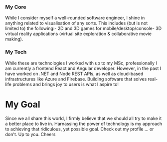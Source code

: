 ### My Core
While I consider myself a well-rounded software engineer, I shine in anything related to visualisation of any sorts. This includes (but is not limited to) the following:- 2D and 3D games for mobile/desktop/console- 3D virtual reality applications (virtual site exploration & collaborative movie making). 

### My Tech
While these are technologies I worked with up to my MSc, professionally I am currently a frontend React and Angular developer. However, in the past I have worked on .NET and Node REST APIs, as well as cloud-based infrastructures like Azure and Firebase. Building software that solves real-life problems and brings joy to users is what I aspire to!

# My Goal
Since we all share this world, I firmly believe that we should all try to make it a better place to live in. Harnassing the power of technology is my approach to achieving that ridiculous, yet possible goal. Check out my profile ... or don't. Up to you. Cheers